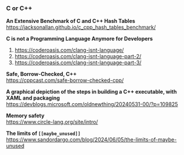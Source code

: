 ### C or C++

**An Extensive Benchmark of C and C++ Hash Tables**  
https://jacksonallan.github.io/c_cpp_hash_tables_benchmark/

**C is not a Programming Language Anymore for Developers**

1. https://coderoasis.com/clang-isnt-language/
2. https://coderoasis.com/clang-isnt-language-part-2/
3. https://coderoasis.com/clang-isnt-language-part-3/

**Safe, Borrow-Checked, C++**  
https://cppcast.com/safe-borrow-checked-cpp/

**A graphical depiction of the steps in building a C++ executable, with XAML and packaging**  
https://devblogs.microsoft.com/oldnewthing/20240531-00/?p=109825

**Memory safety**  
https://www.circle-lang.org/site/intro/

**The limits of `[[maybe_unused]]`**  
https://www.sandordargo.com/blog/2024/06/05/the-limits-of-maybe-unused
